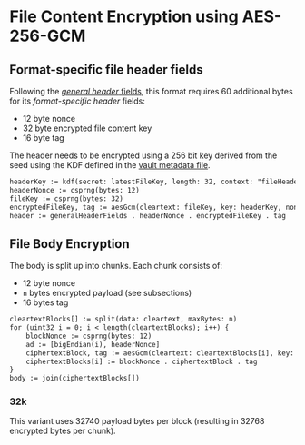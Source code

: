# File Content Encryption using AES-256-GCM

## Format-specific file header fields
Following the [_general header_ fields](README.md), this format requires 60 additional bytes for its _format-specific header_ fields:

* 12 byte nonce
* 32 byte encrypted file content key
* 16 byte tag

The header needs to be encrypted using a 256 bit key derived from the seed using the KDF defined in the [vault metadata file](../vault%20metadata/README.md).

```txt
headerKey := kdf(secret: latestFileKey, length: 32, context: "fileHeader")
headerNonce := csprng(bytes: 12)
fileKey := csprng(bytes: 32)
encryptedFileKey, tag := aesGcm(cleartext: fileKey, key: headerKey, nonce: headerNonce, ad: generalHeaderFields)
header := generalHeaderFields . headerNonce . encryptedFileKey . tag
```

## File Body Encryption

The body is split up into chunks. Each chunk consists of:

* 12 byte nonce
* `n` bytes encrypted payload (see subsections)
* 16 bytes tag

```txt
cleartextBlocks[] := split(data: cleartext, maxBytes: n)
for (uint32 i = 0; i < length(cleartextBlocks); i++) {
    blockNonce := csprng(bytes: 12)
    ad := [bigEndian(i), headerNonce]
    ciphertextBlock, tag := aesGcm(cleartext: cleartextBlocks[i], key: fileKey, nonce: blockNonce, ad: ad)
    ciphertextBlocks[i] := blockNonce . ciphertextBlock . tag
}
body := join(ciphertextBlocks[])
```

### 32k

This variant uses 32740 payload bytes per block (resulting in 32768 encrypted bytes per chunk).